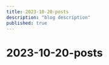 ```yaml
---
title: 2023-10-20-posts
description: "blog description"
published: true
---
```


# 2023-10-20-posts
